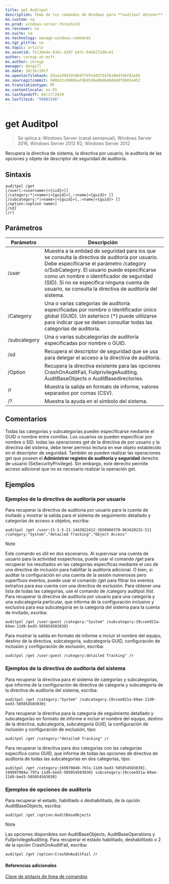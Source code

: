 ```yaml
---
title: get Auditpol
description: Tema de los comandos de Windows para **auditpol obtener** -recupera la directiva de sistema, la directiva por usuario, la auditoría de las opciones y objeto de descriptor de seguridad de auditoría.
ms.custom: na
ms.prod: windows-server-threshold
ms.reviewer: na
ms.suite: na
ms.technology: manage-windows-commands
ms.tgt_pltfrm: na
ms.topic: article
ms.assetid: fe13de4e-836c-4207-b47c-64b6272d6c41
author: coreyp-at-msft
ms.author: coreyp
manager: dongill
ms.date: 10/16/2017
ms.openlocfilehash: 83aa1d9d193db977dfe3d375476106d7d6f81e85
ms.sourcegitcommit: 0d0b32c8986ba7db9536e0b8648d4ddf9b03e452
ms.translationtype: MT
ms.contentlocale: es-ES
ms.lasthandoff: 04/17/2019
ms.locfileid: "59881546"
---
```

# <a name="auditpol-get"></a>get Auditpol

>Se aplica a: Windows Server (canal semianual), Windows Server 2016, Windows Server 2012 R2, Windows Server 2012

Recupera la directiva de sistema, la directiva por usuario, la auditoría de las opciones y objeto de descriptor de seguridad de auditoría.

## <a name="syntax"></a>Sintaxis
```
auditpol /get 
[/user[:<username>|<{sid}>]]
[/category:*|<name>|<{guid}>[,:<name|<{guid}> ]]
[/subcategory:*|<name>|<{guid}>[,:<name|<{guid}> ]]
[/option:<option name>]
[/sd]
[/r]
```
## <a name="parameters"></a>Parámetros
|Parámetro|Descripción|
|-------|--------|
|/user|Muestra a la entidad de seguridad para los que se consulta la directiva de auditoría por usuario. Debe especificarse el parámetro /category o/SubCategory. El usuario puede especificarse como un nombre o identificador de seguridad (SID). Si no se especifica ninguna cuenta de usuario, se consulta la directiva de auditoría del sistema.|
|/Category|Una o varias categorías de auditoría especificadas por nombre o identificador único global (GUID). Un asterisco (*) puede utilizarse para indicar que se deben consultar todas las categorías de auditoría.|
|/subcategory|Una o varias subcategorías de auditoría especificadas por nombre o GUID.|
|/sd|Recupera el descriptor de seguridad que se usa para delegar el acceso a la directiva de auditoría.|
|/Option|Recupera la directiva existente para las opciones CrashOnAuditFail, FullprivilegeAuditing, AuditBaseObjects o AuditBasedirectories.|
|/r|Muestra la salida en formato de informe, valores separados por comas (CSV).|
|/?|Muestra la ayuda en el símbolo del sistema.|
## <a name="remarks"></a>Comentarios
Todas las categorías y subcategorías pueden especificarse mediante el GUID o nombre entre comillas. Los usuarios se pueden especificar por nombre o SID.
todas las operaciones get de la directiva de por usuario y la directiva del sistema, debe tener permiso lectura en ese objeto establecido en el descriptor de seguridad. También se pueden realizar las operaciones get que poseen el **Administrar registro de auditoría y seguridad** derecho de usuario (SeSecurityPrivilege). Sin embargo, este derecho permite acceso adicional que no es necesario realizar la operación get.
## <a name="BKMK_examples"></a>Ejemplos
### <a name="examples-for-the-per-user-audit-policy"></a>Ejemplos de la directiva de auditoría por usuario
Para recuperar la directiva de auditoría por usuario para la cuenta de invitado y mostrar la salida para el sistema de seguimiento detallado y categorías de acceso a objetos, escriba:
```
auditpol /get /user:{S-1-5-21-1443922412-3030960370-963420232-51} /category:"System","detailed Tracking","Object Access"
```
> [!NOTE]
> Este comando es útil en dos escenarios. Al supervisar una cuenta de usuario para la actividad sospechosa, puede usar el comando /get para recuperar los resultados en las categorías específicas mediante el uso de una directiva de inclusión para habilitar la auditoría adicional. O bien, si auditar la configuración en una cuenta de la sesión numerosos pero superfluos eventos, puede usar el comando /get para filtrar los eventos extraños para esa cuenta con una directiva de exclusión. Para obtener una lista de todas las categorías, use el comando de /category auditpol /list.
Para recuperar la directiva de auditoría por usuario para una categoría y una subcategoría particular, que informa de la configuración inclusivo y exclusiva para esa subcategoría en la categoría del sistema para la cuenta de invitado, escriba:
```
auditpol /get /user:guest /category:"System" /subcategory:{0ccee921a-69ae-11d9-bed3-505054503030}
```
Para mostrar la salida en formato de informe e incluir el nombre del equipo, destino de la directiva, subcategoría, subcategoría GUID, configuración de inclusión y configuración de exclusión, escriba:
```
auditpol /get /user:guest /category:detailed Tracking" /r
```
### <a name="examples-for-the-system-audit-policy"></a>Ejemplos de la directiva de auditoría del sistema
Para recuperar la directiva para el sistema de categorías y subcategorías, que informa de la configuración de directiva de categoría y subcategoría de la directiva de auditoría del sistema, escriba:
```
auditpol /get /category:"System" /subcategory:{0ccee921a-69ae-11d9-bed3-505054503030}
```
Para recuperar la directiva para la categoría de seguimiento detallado y subcategorías en formato de informe e incluir el nombre del equipo, destino de la directiva, subcategoría, subcategoría GUID, la configuración de inclusión y configuración de exclusión, tipo:
```
auditpol /get /category:"detailed Tracking" /r
```
Para recuperar la directiva para dos categorías con las categorías especifica como GUID, que informa de todas las opciones de directiva de auditoría de todas las subcategorías en dos categorías, tipo:
```
auditpol /get /category:{69979849-797a-11d9-bed3-505054503030},{69997984a-797a-11d9-bed3-505054503030} subcategory:{0ccee921a-69ae-11d9-bed3-505054503030}
```
### <a name="examples-for-auditing-options"></a>Ejemplos de opciones de auditoría
Para recuperar el estado, habilitado o deshabilitado, de la opción AuditBaseObjects, escriba:
```
auditpol /get /option:AuditBaseObjects
```
> [!NOTE]
> Las opciones disponibles son AuditBaseObjects, AuditBaseOperations y FullprivilegeAuditing.
Para recuperar el estado habilitado, deshabilitado o 2 de la opción CrashOnAuditFail, escriba:
```
auditpol /get /option:CrashOnAuditFail /r
```
#### <a name="additional-references"></a>Referencias adicionales
[Clave de sintaxis de línea de comandos](command-line-syntax-key.md)
